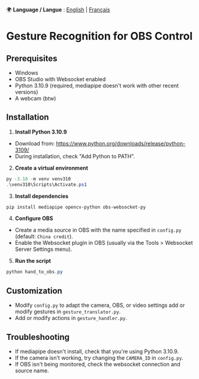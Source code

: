 🌍 **Language / Langue** :
[English](./README.en.md) | [Français](./README.md)

# Gesture Recognition for OBS Control

## Prerequisites
- Windows
- OBS Studio with Websocket enabled
- Python 3.10.9 (required, mediapipe doesn't work with other recent versions)
- A webcam (btw)

## Installation

1. **Install Python 3.10.9**
- Download from: https://www.python.org/downloads/release/python-3109/
- During installation, check "Add Python to PATH".

2. **Create a virtual environment**
```powershell
py -3.10 -m venv venv310
.\venv310\Scripts\Activate.ps1
```

3. **Install dependencies**
```powershell
pip install mediapipe opencv-python obs-websocket-py
```

4. **Configure OBS**
- Create a media source in OBS with the name specified in `config.py` (default: `China credit`).
- Enable the Websocket plugin in OBS (usually via the Tools > Websocket Server Settings menu).

5. **Run the script**
```powershell
python hand_to_obs.py
```

## Customization
- Modify `config.py` to adapt the camera, OBS, or video settings add or modify gestures in `gesture_translator.py`.
- Add or modify actions in `gesture_handler.py`.

## Troubleshooting
- If mediapipe doesn't install, check that you're using Python 3.10.9.
- If the camera isn't working, try changing the `CAMERA_ID` in `config.py`.
- If OBS isn't being monitored, check the websocket connection and source name.
